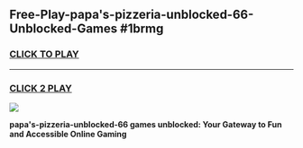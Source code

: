 
## Free-Play-papa's-pizzeria-unblocked-66-Unblocked-Games #1brmg
<h3>
<a href="https://news.freeplayer.one?title=papa's-pizzeria-unblocked-66&ref=8M">CLICK TO PLAY</a></h3>
<hr>

<h3>
<a href="https://news.freeplayer.one?title=papa's-pizzeria-unblocked-66&ref=8M">CLICK 2 PLAY</a>
  
</h3>

<a href="https://news.freeplayer.one?title=papa's-pizzeria-unblocked-66&ref=8M"><img src="https://clearcache.store/games.png"></a>


**papa's-pizzeria-unblocked-66 games unblocked: Your Gateway to Fun and Accessible Online Gaming**
